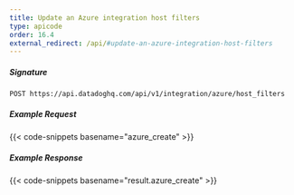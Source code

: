 ```yaml
---
title: Update an Azure integration host filters
type: apicode
order: 16.4
external_redirect: /api/#update-an-azure-integration-host-filters
---
```


##### Signature
`POST https://api.datadoghq.com/api/v1/integration/azure/host_filters`

##### Example Request
{{< code-snippets basename="azure_create" >}}

##### Example Response
{{< code-snippets basename="result.azure_create" >}}
